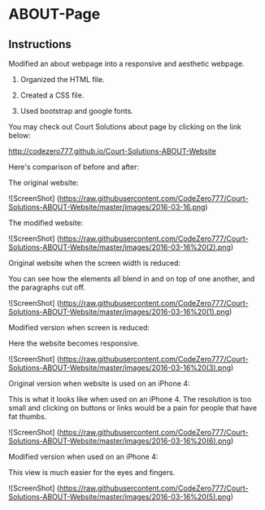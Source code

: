 # ABOUT-Page


## Instructions
Modified an about webpage into a responsive and aesthetic webpage.

1) Organized the HTML file.

2) Created a CSS file.

3) Used bootstrap and google fonts.

You may check out Court Solutions about page by clicking on the link below:

http://codezero777.github.io/Court-Solutions-ABOUT-Website


Here's comparison of before and after:


The original website: 

![ScreenShot] (https://raw.githubusercontent.com/CodeZero777/Court-Solutions-ABOUT-Website/master/images/2016-03-16.png)


The modified website:

![ScreenShot] (https://raw.githubusercontent.com/CodeZero777/Court-Solutions-ABOUT-Website/master/images/2016-03-16%20(2).png)


Original website when the screen width is reduced:

You can see how the elements all blend in  and on top of one another, and the paragraphs cut off.

![ScreenShot] (https://raw.githubusercontent.com/CodeZero777/Court-Solutions-ABOUT-Website/master/images/2016-03-16%20(1).png)


Modified version when screen is reduced:

Here the website becomes responsive.

![ScreenShot] (https://raw.githubusercontent.com/CodeZero777/Court-Solutions-ABOUT-Website/master/images/2016-03-16%20(3).png)


Original version when website is used on an iPhone 4:

This is what it looks like when used on an iPhone 4. The resolution is too small and clicking on buttons or links would be a pain for people that have fat thumbs.

![ScreenShot] (https://raw.githubusercontent.com/CodeZero777/Court-Solutions-ABOUT-Website/master/images/2016-03-16%20(6).png)


Modified version when used on an iPhone 4:

This view is much easier for the eyes and fingers. 

![ScreenShot] (https://raw.githubusercontent.com/CodeZero777/Court-Solutions-ABOUT-Website/master/images/2016-03-16%20(5).png)
